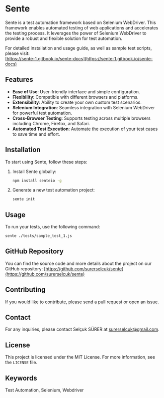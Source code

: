 # Sente
Sente is a test automation framework based on Selenium WebDriver. This framework enables automated testing of web applications and accelerates the testing process. It leverages the power of Selenium WebDriver to provide a robust and flexible solution for test automation.

For detailed installation and usage guide, as well as sample test scripts, please visit:  
[https://sente-1.gitbook.io/sente-docs](https://sente-1.gitbook.io/sente-docs)

## Features

- **Ease of Use**: User-friendly interface and simple configuration.
- **Flexibility**: Compatible with different browsers and platforms.
- **Extensibility**: Ability to create your own custom test scenarios.
- **Selenium Integration**: Seamless integration with Selenium WebDriver for powerful test automation.
- **Cross-Browser Testing**: Supports testing across multiple browsers including Chrome, Firefox, and Safari.
- **Automated Test Execution**: Automate the execution of your test cases to save time and effort.

## Installation

To start using Sente, follow these steps:

1. Install Sente globally:
    ```bash
    npm install senteio -g
    ```
2. Generate a new test automation project:
    ```bash
    sente init    
    ```

## Usage

To run your tests, use the following command:
```bash
sente ./tests/sample_test_1.js
```
## GitHub Repository

You can find the source code and more details about the project on our GitHub repository: 
[https://github.com/surerselcuk/sente](https://github.com/surerselcuk/sente)
## Contributing

If you would like to contribute, please send a pull request or open an issue.

## Contact

For any inquiries, please contact Selçuk SÜRER at [surerselcuk@gmail.com](mailto:surerselcuk@gmail.com).

## License

This project is licensed under the MIT License. For more information, see the `LICENSE` file.

## Keywords

Test Automation, Selenium, Webdriver